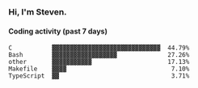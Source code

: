### Hi, I'm Steven.

#### Coding activity (past 7 days)
```
C           ▓▓▓▓▓▓▓▓▓▓▓▓▓▓▓▓▓▓▓▓▓▓▓▓▓▓▓▓▓▓  44.79%
Bash        ▓▓▓▓▓▓▓▓▓▓▓▓▓▓▓▓▓▓              27.26%
other       ▓▓▓▓▓▓▓▓▓▓▓                     17.13%
Makefile    ▓▓▓▓                             7.10%
TypeScript  ▓▓                               3.71%
```
